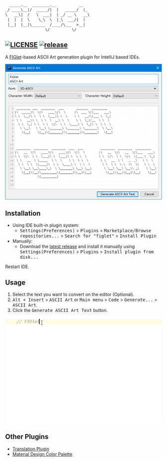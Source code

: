 ```
  _____.__  ________.__          __   
_/ ____\__|/  _____/|  |   _____/  |_ 
\   __\|  /   \  ___|  | _/ __ \   __\
 |  |  |  \    \_\  \  |_\  ___/|  |  
 |__|  |__|\______  /____/\___  >__|  
                  \/          \/      
```
[![LICENSE](https://img.shields.io/github/license/YiiGuxing/intellij-figlet.svg?style=flat-square)](https://github.com/YiiGuxing/intellij-figlet/blob/master/LICENSE)
[![release](https://img.shields.io/github/release/YiiGuxing/intellij-figlet.svg?style=flat-square)](https://github.com/YiiGuxing/intellij-figlet/releases/latest)
-----

A [FIGlet](http://www.figlet.org)-based ASCII Art generation plugin for IntelliJ based IDEs.

![screenshots](./screenshots.png)

Installation
------------

- Using IDE built-in plugin system:
  - <kbd>Settings(Preferences)</kbd> > <kbd>Plugins</kbd> > <kbd>Marketplace/Browse repositories...</kbd> > <kbd>Search for "figlet"</kbd> > <kbd>Install Plugin</kbd>
- Manually:
  - Download the [latest release](https://github.com/YiiGuxing/intellij-figlet/releases/latest) and install it manually using <kbd>Settings(Preferences)</kbd> > <kbd>Plugins</kbd> > <kbd>Install plugin from disk...</kbd>
  
Restart IDE.

Usage
-----

1. Select the text you want to convert on the editor (Optional).
2. <kbd>Alt + Insert</kbd> > <kbd>ASCII Art</kbd> or <kbd>Main menu</kbd> > <kbd>Code</kbd> > <kbd>Generate...</kbd> > <kbd>ASCII Art</kbd>.
3. Click the <kbd>Generate ASCII Art Text</kbd> button.

![screenshots](./screenshots.gif)

Other Plugins
-------------

- [Translation Plugin](https://github.com/YiiGuxing/TranslationPlugin)
- [Material Design Color Palette](https://github.com/YiiGuxing/material-design-color-palette)